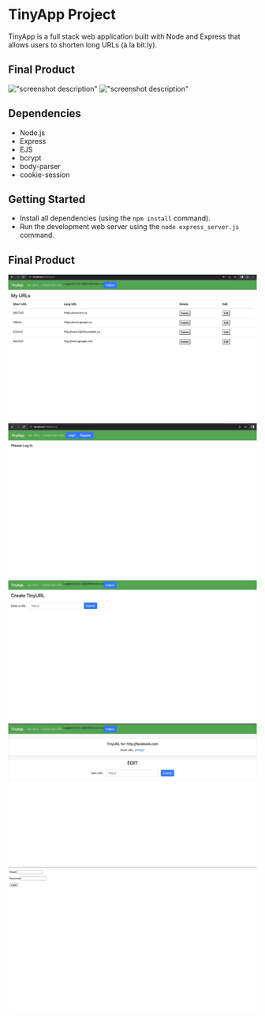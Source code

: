 # TinyApp Project

TinyApp is a full stack web application built with Node and Express that allows users to shorten long URLs (à la bit.ly).

## Final Product

!["screenshot description"](#)
!["screenshot description"](#)

## Dependencies

- Node.js
- Express
- EJS
- bcrypt
- body-parser
- cookie-session


## Getting Started

- Install all dependencies (using the `npm install` command).
- Run the development web server using the `node express_server.js` command.

## Final Product

!["Screenshot of URLs page with list of pages"](https://raw.githubusercontent.com/catuchi/tinyapp/83c12a47178650638eb56713b7b97a942a2b1b6e/docs/%3Aurls%20with%20pages.png)
!["Screenshot of URLs home page"](https://raw.githubusercontent.com/catuchi/tinyapp/83c12a47178650638eb56713b7b97a942a2b1b6e/docs/%3Aurls.png)
!["Screenshot of URL create page"](https://raw.githubusercontent.com/catuchi/tinyapp/83c12a47178650638eb56713b7b97a942a2b1b6e/docs/create%20short%20url.png)
!["Screenshot of URL edit page"](https://raw.githubusercontent.com/catuchi/tinyapp/83c12a47178650638eb56713b7b97a942a2b1b6e/docs/edit%20short%20url.png)
!["Screenshot of login page"](https://raw.githubusercontent.com/catuchi/tinyapp/83c12a47178650638eb56713b7b97a942a2b1b6e/docs/login%20page.png)